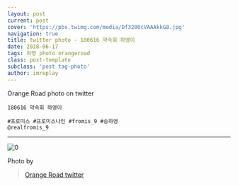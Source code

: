 ```yaml
---
layout: post
current: post
cover: 'https://pbs.twimg.com/media/Df3280cVAAAkkG8.jpg'
navigation: true
title: twitter photo - 180616 약속회 하영이
date: 2018-06-17 
tags: 하영 photo orangeroad
class: post-template
subclass: 'post tag-photo'
author: imreplay
---
```



Orange Road photo on twitter

```
180616 약속회 하영이

#프로미스 #프로미스나인 #fromis_9 #송하영
@realfromis_9

```
---

![0](https://pbs.twimg.com/media/Df3280cVAAAkkG8.jpg)

Photo by
> [Orange Road twitter](https://twitter.com/OrangeRoad8)

